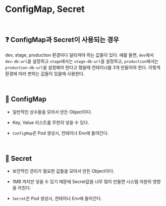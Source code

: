 # ConfigMap, Secret

<br>

## :question: ConfigMap과 Secret이 사용되는 경우

dev, stage, production 환경마다 달라져야 하는 값들이 있다. 예를 들면, `dev`에서 `dev-db-url`을 설정하고 `stage`에서는 `stage-db-url`을 설정하고, `production`에서는 `production-db-url`을 설정해야 한다고 했을때 컨테이너를 3개 만들어야 한다. 이렇게 환경에 따라 변하는 값들이 있을때 사용한다.

<br>

## :book: ConfigMap

- 일반적인 상수들을 모아서 만든 Object이다.

- Key, Value 리스트를 무한히 넣을 수 있다.

- `ConfigMap`은 Pod 생성시, 컨테이너 Env에 들어간다.

<br>

## :book: Secret

- 보안적인 관리가 필요한 값들을 모아서 만든 Object이다.

- 1MB 까지만 넣을 수 있기 때문에 Secret값을 너무 많이 만들면 시스템 자원의 영향을 끼친다.

- `Secret`은 Pod 생성시, 컨테이너 Env에 들어간다.
